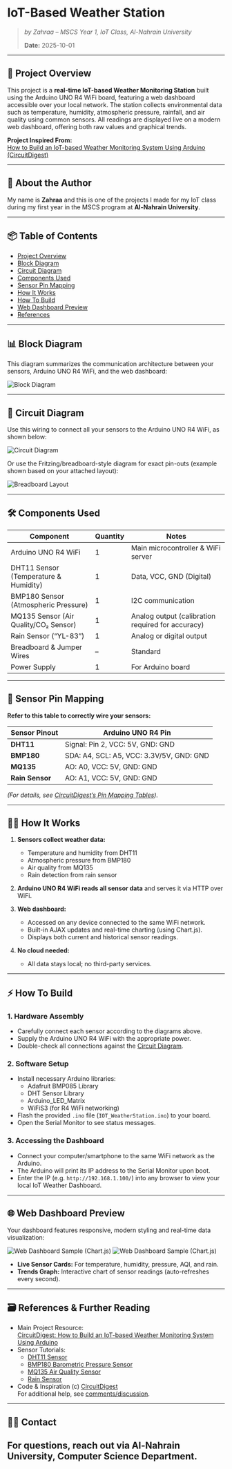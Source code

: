 # IoT-Based Weather Station
> *by Zahraa – MSCS Year 1, IoT Class, Al-Nahrain University*
> 
> **Date:** 2025-10-01

---

## 📡 Project Overview

This project is a **real-time IoT-based Weather Monitoring Station** built using the Arduino UNO R4 WiFi board, featuring a web dashboard accessible over your local network. The station collects environmental data such as temperature, humidity, atmospheric pressure, rainfall, and air quality using common sensors. All readings are displayed live on a modern web dashboard, offering both raw values and graphical trends.

**Project Inspired From:**  
[How to Build an IoT-based Weather Monitoring System Using Arduino (CircuitDigest)](https://circuitdigest.com/microcontroller-projects/how-to-build-an-iot-based-weather-monitoring-system-using-arduino)

---

## 🏫 About the Author

My name is **Zahraa** and this is one of the projects I made for my IoT class during my first year in the MSCS program at **Al-Nahrain University**.

---

## 📦 Table of Contents

- [Project Overview](#project-overview)
- [Block Diagram](#block-diagram)
- [Circuit Diagram](#circuit-diagram)
- [Components Used](#components-used)
- [Sensor Pin Mapping](#sensor-pin-mapping)
- [How It Works](#how-it-works)
- [How To Build](#how-to-build)
- [Web Dashboard Preview](#web-dashboard-preview)
- [References](#references)

---

## 📊 Block Diagram

This diagram summarizes the communication architecture between your sensors, Arduino UNO R4 WiFi, and the web dashboard:

![Block Diagram](https://circuitdigest.com/sites/default/files/inlineimages/u5/Block-Diagram-Mini-Weather-Monitoring-System.jpg)

---

## 🔌 Circuit Diagram

Use this wiring to connect all your sensors to the Arduino UNO R4 WiFi, as shown below:

![Circuit Diagram](https://circuitdigest.com/sites/default/files/circuitdiagram_mic/Circuit-Diagram-Arduino-Based-Weather-Monitoring-System.png)

Or use the Fritzing/breadboard-style diagram for exact pin-outs (example shown based on your attached layout):

![Breadboard Layout](https://circuitdigest.com/sites/default/files/inlineimages/u5/Hardware-Setup-Weather-Monitoring-System-using-Arduino.jpg)

---

## 🛠️ Components Used

| Component                                | Quantity | Notes                                             |
|-------------------------------------------|----------|---------------------------------------------------|
| Arduino UNO R4 WiFi                      | 1        | Main microcontroller & WiFi server                |
| DHT11 Sensor (Temperature & Humidity)     | 1        | Data, VCC, GND (Digital)                          |
| BMP180 Sensor (Atmospheric Pressure)      | 1        | I2C communication                                 |
| MQ135 Sensor (Air Quality/CO₂ Sensor)     | 1        | Analog output (calibration required for accuracy) |
| Rain Sensor (“YL-83”)                     | 1        | Analog or digital output                          |
| Breadboard & Jumper Wires                 | –        | Standard                                            |
| Power Supply                              | 1        | For Arduino board                                 |

---

## 📍 Sensor Pin Mapping

**Refer to this table to correctly wire your sensors:**

| Sensor Pinout       | Arduino UNO R4 Pin                |
|---------------------|-----------------------------------|
| **DHT11**           | Signal: Pin 2, VCC: 5V, GND: GND  |
| **BMP180**          | SDA: A4, SCL: A5, VCC: 3.3V/5V, GND: GND |
| **MQ135**           | AO: A0, VCC: 5V, GND: GND         |
| **Rain Sensor**     | AO: A1, VCC: 5V, GND: GND         |

*(For details, see [CircuitDigest’s Pin Mapping Tables](https://circuitdigest.com/microcontroller-projects/how-to-build-an-iot-based-weather-monitoring-system-using-arduino#hardware-pinout)).*

---

## 🧑‍💻 How It Works

1. **Sensors collect weather data:**  
   - Temperature and humidity from DHT11  
   - Atmospheric pressure from BMP180  
   - Air quality from MQ135  
   - Rain detection from rain sensor

2. **Arduino UNO R4 WiFi reads all sensor data** and serves it via HTTP over WiFi.

3. **Web dashboard:**  
   - Accessed on any device connected to the same WiFi network.
   - Built-in AJAX updates and real-time charting (using Chart.js).
   - Displays both current and historical sensor readings.

4. **No cloud needed:**  
   - All data stays local; no third-party services.

---

## ⚡ How To Build

### 1. Hardware Assembly

- Carefully connect each sensor according to the diagrams above.
- Supply the Arduino UNO R4 WiFi with the appropriate power.
- Double-check all connections against the [Circuit Diagram](#circuit-diagram).

### 2. Software Setup

- Install necessary Arduino libraries:
  - Adafruit BMP085 Library
  - DHT Sensor Library
  - Arduino_LED_Matrix
  - WiFiS3 (for R4 WiFi networking)
- Flash the provided `.ino` file (`IOT_WeatherStation.ino`) to your board.
- Open the Serial Monitor to see status messages.

### 3. Accessing the Dashboard

- Connect your computer/smartphone to the same WiFi network as the Arduino.
- The Arduino will print its IP address to the Serial Monitor upon boot.
- Enter the IP (e.g. `http://192.168.1.100/`) into any browser to view your local IoT Weather Dashboard.

---

## 🌐 Web Dashboard Preview

Your dashboard features responsive, modern styling and real-time data visualization:

![Web Dashboard Sample (Chart.js)](https://c.top4top.io/p_3590akziq1.png)
![Web Dashboard Sample (Chart.js)](https://k.top4top.io/p_3590l9eoy1.png)

- **Live Sensor Cards:** For temperature, humidity, pressure, AQI, and rain.
- **Trends Graph:** Interactive chart of sensor readings (auto-refreshes every second).

---

## 🗃️ References & Further Reading

- Main Project Resource:  
  [CircuitDigest: How to Build an IoT-based Weather Monitoring System Using Arduino](https://circuitdigest.com/microcontroller-projects/how-to-build-an-iot-based-weather-monitoring-system-using-arduino)
- Sensor Tutorials:  
  - [DHT11 Sensor](https://circuitdigest.com/microcontroller-projects/interfacing-dht11-sensor-with-arduino-to-measure-temperature-and-humidity)  
  - [BMP180 Barometric Pressure Sensor](https://circuitdigest.com/microcontroller-projects/interfacing-bmp180-barometric-pressure-sensor-with-arduino-uno)  
  - [MQ135 Air Quality Sensor](https://circuitdigest.com/microcontroller-projects/interfacing-mq135-gas-sensor-with-arduino-to-measure-air-quality)  
  - [Rain Sensor](https://circuitdigest.com/microcontroller-projects/rain-sensor-module-interfacing-with-arduino-uno)
- Code & Inspiration (c) [CircuitDigest](https://circuitdigest.com/)  
  For additional help, see [comments/discussion](https://circuitdigest.com/microcontroller-projects/how-to-build-an-iot-based-weather-monitoring-system-using-arduino#comment-form).

---

## 🙋‍♂️ Contact

For questions, reach out via Al-Nahrain University, Computer Science Department.
---
